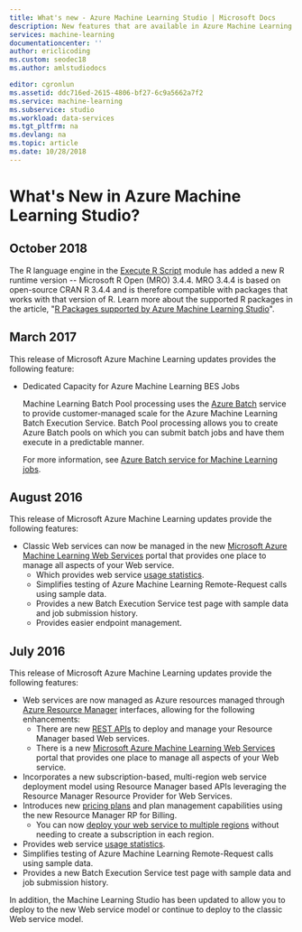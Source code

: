 ```yaml
---
title: What's new - Azure Machine Learning Studio | Microsoft Docs
description: New features that are available in Azure Machine Learning Studio.
services: machine-learning
documentationcenter: ''
author: ericlicoding
ms.custom: seodec18
ms.author: amlstudiodocs

editor: cgronlun
ms.assetid: ddc716ed-2615-4806-bf27-6c9a5662a7f2
ms.service: machine-learning
ms.subservice: studio
ms.workload: data-services
ms.tgt_pltfrm: na
ms.devlang: na
ms.topic: article
ms.date: 10/28/2018
---
```

# What's New in Azure Machine Learning Studio?

## October 2018

The R language engine in the [Execute R Script](https://docs.microsoft.com/azure/machine-learning/studio-module-reference/execute-r-script) module has added a new R runtime version -- Microsoft R Open (MRO) 3.4.4. MRO 3.4.4 is based on open-source CRAN R 3.4.4 and is therefore compatible with packages that works with that version of R.  Learn more about the supported R packages in the article, "[R Packages supported by Azure Machine Learning Studio](https://docs.microsoft.com/azure/machine-learning/studio-module-reference/r-packages-supported-by-azure-machine-learning#bkmk_List)".

## March 2017 
This release of Microsoft Azure Machine Learning updates provides the following feature:

* Dedicated Capacity for Azure Machine Learning BES Jobs

	Machine Learning Batch Pool processing uses the [Azure Batch](../../batch/batch-technical-overview.md) service to provide customer-managed scale for the Azure Machine Learning Batch Execution Service. Batch Pool processing allows you to create Azure Batch pools on which you can submit batch jobs and have them execute in a predictable manner.

	For more information, see [Azure Batch service for Machine Learning jobs](dedicated-capacity-for-bes-jobs.md).


## August 2016 
This release of Microsoft Azure Machine Learning updates provide the following features:
* Classic Web services can now be managed in the new [Microsoft Azure Machine Learning Web Services](https://services.azureml.net/) portal that provides one place to manage all aspects of your Web service.    
  * Which provides web service [usage statistics](manage-new-webservice.md).
  * Simplifies testing of Azure Machine Learning Remote-Request calls using sample data.
  * Provides a new Batch Execution Service test page with sample data and job submission history.
  * Provides easier endpoint management.

## July 2016 
This release of Microsoft Azure Machine Learning updates provide the following features:
* Web services are now managed as Azure resources managed through [Azure Resource Manager](../../azure-resource-manager/resource-group-overview.md) interfaces, allowing for the following enhancements:
  * There are new [REST APIs](https://msdn.microsoft.com/library/azure/Dn950030.aspx) to deploy and manage your Resource Manager based Web services.
  * There is a new [Microsoft Azure Machine Learning Web Services](https://services.azureml.net/) portal that provides one place to manage all aspects of your Web service.
* Incorporates a new subscription-based, multi-region web service deployment model using Resource Manager based APIs leveraging the Resource Manager Resource Provider for Web Services.
* Introduces new [pricing plans](https://azure.microsoft.com/pricing/details/machine-learning/) and plan management capabilities using the new Resource Manager RP for Billing.
  * You can now [deploy your web service to multiple regions](how-to-deploy-to-multiple-regions.md) without needing to create a subscription in each region.
* Provides web service [usage statistics](manage-new-webservice.md).
* Simplifies testing of Azure Machine Learning Remote-Request calls using sample data.
* Provides a new Batch Execution Service test page with sample data and job submission history.

In addition, the Machine Learning Studio has been updated to allow you to deploy to the new Web service model or continue to deploy to the classic Web service model. 

